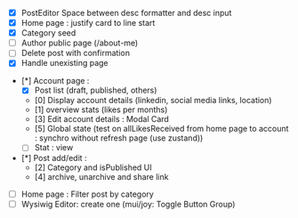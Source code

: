- [x] PostEditor Space between desc formatter and desc input 
- [x] Home page : justify card to line start
- [x] Category seed
- [ ] Author public page (/about-me)
- [ ] Delete post with confirmation
- [x] Handle unexisting page
- [*] Account page : 
    - [x] Post list (draft, published, others)
    - [0] Display account details (linkedin, social media links, location)
    - [1] overview stats (likes per months)
    - [3] Edit account details : Modal Card
    - [5] Global state (test on allLikesReceived from home page to account : synchro without refresh page (use zustand))
    - [ ] Stat : view
- [*] Post add/edit : 
    - [2] Category and isPublished UI  
    - [4] archive, unarchive and share link
- [ ] Home page : Filter post by category
- [ ] Wysiwig Editor: create one (mui/joy: Toggle Button Group)